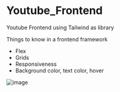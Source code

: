 
# Youtube_Frontend
Youtube Frontend using Tailwind as library 

Things to know in a frontend framework
- Flex
- Grids
- Responsiveness
- Background color, text color, hover

![image](https://github.com/user-attachments/assets/07ad8934-ec1e-4f24-b7f4-65ca7dd58584)
